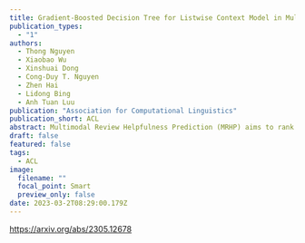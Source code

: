 ```yaml
---
title: Gradient-Boosted Decision Tree for Listwise Context Model in Multimodal Review Helpfulness Prediction
publication_types:
  - "1"
authors:
  - Thong Nguyen
  - Xiaobao Wu
  - Xinshuai Dong
  - Cong-Duy T. Nguyen
  - Zhen Hai
  - Lidong Bing
  - Anh Tuan Luu
publication: "Association for Computational Linguistics"
publication_short: ACL
abstract: Multimodal Review Helpfulness Prediction (MRHP) aims to rank product reviews based on predicted helpfulness scores and has been widely applied in e-commerce via presenting customers with useful reviews. Previous studies commonly employ fully-connected neural networks (FCNNs) as the final score predictor and pairwise loss as the training objective. However, FCNNs have been shown to perform inefficient splitting for review features, making the model difficult to clearly differentiate helpful from unhelpful reviews. Furthermore, pairwise objective, which works on review pairs, may not completely capture the MRHP goal to produce the ranking for the entire review list, and possibly induces low generalization during testing. To address these issues, we propose a listwise attention network that clearly captures the MRHP ranking context and a listwise optimization objective that enhances model generalization. We further propose gradient-boosted decision tree as the score predictor to efficaciously partition product reviews' representations. Extensive experiments demonstrate that our method achieves state-of-the-art results and polished generalization performance on two large-scale MRHP benchmark datasets.
draft: false
featured: false
tags:
  - ACL
image:
  filename: ""
  focal_point: Smart
  preview_only: false
date: 2023-03-2T08:29:00.179Z
---
```

https://arxiv.org/abs/2305.12678